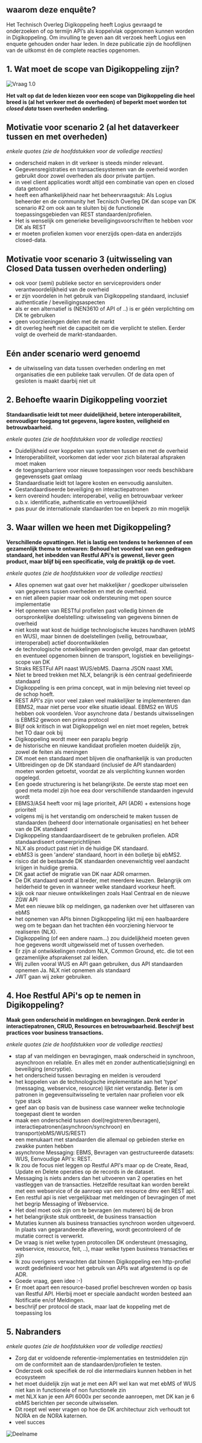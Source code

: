 ## waarom deze enquête?

Het Technisch Overleg Digikoppeling heeft Logius gevraagd te onderzoeken of op termijn API’s als koppelvlak opgenomen kunnen worden in Digikoppeling. Om invulling te geven aan dit verzoek heeft Logius een enquete gehouden onder haar leden. In deze publicatie zijn de hoofdlijnen van de uitkomst én de complete reacties opgenomen.

## 1. Wat moet de scope van Digikoppeling zijn?

![Vraag 1.0](media/vraag_1_0_chart.png "Opgetelde scores van vraag 1.0")

**Het valt op dat de leden kiezen voor een scope van Digikoppeling die heel breed is (al het verkeer met de overheden)  of beperkt moet worden tot _closed data_ tssen overheden onderling.**

## Motivatie voor scenario 2 (al het dataverkeer tussen en met overheden)

*enkele quotes (zie de hoofdstukken voor de volledige reacties)*

- onderscheid maken in dit verkeer is steeds minder relevant. 
- Gegevensregistraties en transactiesystemen van de overheid worden gebruikt door zowel overheden als door private partijen.
- in veel client applicaties wordt altijd een combinatie van open en closed data getoond
- heeft een afhankelijkheid naar het beheervraagstuk: Als Logius beheerder en de  community het Tecnisch Overleg DK dan scope van DK scenario #2 om ook aan te sluiten bij de functionele toepassingsgebieden van REST standaarden/profielen.
- Het is wenselijk om generieke beveiligingsvoorschriften te hebben voor DK als REST
- er moeten profielen komen voor enerzijds open-data en anderzijds closed-data.

## Motivatie voor scenario 3 (uitwisseling van Closed Data tussen overheden onderling)

- ook voor (semi) publieke sector en serviceproviders onder verantwoordelijkheid van de overheid
- er zijn voordelen in het gebruik van Digikoppeling standaard, inclusief authenticatie / beveiligingsaspecten
- als er een alternatief is (NEN3610 of API of ..) is er géén verplichting om DK te gebruiken
- geen voorzieningen delen met de markt
- dit overleg heeft niet de capaciteit om die verplicht te stellen. Eerder volgt de overheid de markt-standaarden.

## Eén ander scenario werd genoemd

- de uitwisseling van data tussen overheden onderling en met organisaties die een publieke taak vervullen. Of de data open of gesloten is maakt daarbij niet uit

## 2. Behoefte waarin Digikoppeling voorziet

**Standaardisatie leidt tot meer duidelijkheid, betere interoperabiliteit, eenvoudiger toegang tot gegevens, lagere kosten, veiligheid en betrouwbaarheid.**

*enkele quotes (zie de hoofdstukken voor de volledige reacties)*

- Duidelijkheid over koppelen van systemen tussen en met de overheid
- Interoperabiliteit, voorkomen dat ieder voor zich bilateraal afspraken moet maken
- de toegangsbarriere voor nieuwe toepassingen voor reeds beschikbare gegevenssets gaat omlaag
- Standaardisatie leidt tot lagere kosten en eenvoudig aansluiten.
- Gestandaardiseerde beveiliging en interactiepatronen 
- kern overeind houden: interoperabel, veilig en betrouwbaar verkeer o.b.v. identificatie, authenticatie en vertrouwelijkheid
- pas puur de internationale standaarden toe en beperk zo min mogelijk

## 3. Waar willen we heen met Digikoppeling?

**Verschillende opvattingen. Het is lastig een tendens te herkennen of een gezamenlijk thema te ontwaren: Behoud het voordeel van een gedragen standaard, het inbedden van Restful APi's is gewenst, liever geen product, maar blijf bij een specificatie, volg de praktijk op de voet.**

*enkele quotes (zie de hoofdstukken voor de volledige reacties)*

- Alles opnemen wat gaat over het makkelijker / goedkoper uitwisselen van gegevens tussen overheden en met de overheid. 
- en niet alleen papier maar ook ondersteuning met open source implementatie
- Het opnemen van RESTful profielen past volledig binnen de oorspronkelijke doelstelling: uitwisseling van gegevens binnen de overheid
- niet koste wat kost de huidige technologische keuzes handhaven (ebMS en WUS), maar binnen de doelstellingen (veilig, betrouwbaar, interoperabel) actief doorontwikkelen 
- de technologische ontwikkelingen worden gevolgd, maar dan getoetst en eventueel opgenomen  binnen de transport, logistiek en beveiligings-scope van DK
- Straks RESTFul API naast WUS/ebMS. Daarna JSON naast XML
- Niet te breed trekken met NLX,  belangrijk is één centraal gedefinieerde standaard
- Digikoppeling is een prima concept, wat in mijn beleving niet teveel op de schop hoeft.
- REST API's zijn voor veel zaken veel makkelijker te implementeren dan EBMS2, maar niet perse voor elke situatie ideaal. EBMS2 en WUS hebben ook voordelen. Voor asynchrone data / bestands uitwisselingen is EBMS2 gewoon een prima protocol
- Blijf ook kritisch in wat Digikoppelign wel en niet moet regelen, betrek het TO daar ook bij
- Digikoppeling wordt meer een paraplu begrip
- de historische en nieuwe kandidaat profielen moeten duidelijk zijn, zowel de feiten als meningen
- DK moet een standaard moet blijven die onafhankelijk is van producten
- Uitbreidingen op de DK standaard (inclusief de API standaarden) moeten worden getoetst, voordat ze als verplichting kunnen worden opgelegd.
- Een goede structurering is het belangrijkste. De eerste stap moet een goed meta model zijn hoe eea door verschillende standaarden ingevuld wordt 
- EBMS3/AS4 heeft voor mij lage prioriteit, API (ADR) + extensions hoge prioriteit
- volgens mij is het verstandig om onderscheid te maken tussen de standaarden (beheerd door internationale organisaties) en het beheer van de DK standaard
- Digikoppeling standaardaardiseert de te gebruiken profielen. ADR standaardiseert ontwerprichtlijnen
- NLX als product past niet in de huidige DK standaard.
- ebMS3 is geen 'andere' standaard, hoort in één bolletje bij ebMS2.
- risico dat de bestaande DK standaarden onevenwichtig veel aandacht krijgen in huidige gremia. 
- DK gaat actief de migratie van DK naar ADR omarmen.
- De DK standaard wordt al breder, met meerdere keuzen. Belangrijk om helderheid te geven in wanneer welke standaard voorkeur heeft.
- kijk ook naar nieuwe ontwikkelingen zoals Haal Centraal en de nieuwe ZGW API 
- Met een nieuwe blik op meldingen, ga nadenken over het uitfaseren van ebMS
- het opnemen van APIs binnen Digikoppeling lijkt mij een haalbaardere weg om te begaan dan het trachten één voorziening hiervoor te realiseren (NLX).
- Digikoppeling (of een andere naam...) zou duidelijkheid moeten geven hoe gegevens wordt uitgewisseld met of tussen overheden.
- Er zijn al ontwikkelingen rondom NLX, Common Ground, etc. die tot een gezamenlijke afsprakenset zal leiden.
- Wij zullen vooral WUS en API gaan gebruiken, dus API standaarden opnemen Ja. NLX niet opnemen als standaard
- JWT gaan wij zeker gebruiken.

## 4. Hoe Restful APi's op te nemen in Digikoppeling?

**Maak geen onderscheid in meldingen en bevragingen. Denk eerder in interactiepatronen, CRUD, Resources en betrouwbaarheid. Beschrijf best practices voor business transactions.**

*enkele quotes (zie de hoofdstukken voor de volledige reacties)*

- stap af van meldingen en bevragingen, maak onderscheid in synchroon, asynchroon en reliable. En alles mét en zonder authenticatie(signing)  en beveiliging (encryptie).
- het onderscheid tussen bevraging en melden is verouderd
- het koppelen van de technologische implementatie aan het 'type' (messaging, webservice, resource) lijkt niet verstandig. Beter is om patronen in gegevensuitwisseling te vertalen naar profielen voor elk type stack
- geef aan op basis van de business case wanneer welke technologie toegepast dient te worden
- maak een onderscheid tussen doel(registreren/bevragen), interactiepatronen(asynchroon/synchroon) en transport(ebMS/WUS/REST)
- een menukaart met standaarden die allemaal op gebieden sterke en zwakke punten hebben
- asynchrone Messaging: EBMS, Bevragen van gestructureerde datasets: WUS, Eenvoudige API's: REST.
- Ik zou de focus niet leggen op Restful API's maar op de Create, Read, Update en Delete operaties op de records in de dataset.
- Messaging is niets anders dan het uitvoeren van 2 operaties en het vastleggen van de transacties. Hetzelfde resultaat kan worden bereikt met een webservice of de aanroep van een resource dmv een REST api.
- Een restful api is niet vergelijkbaar met meldingen of bevragingen of met het begrip Messaging of Webservice. 
- Het doel moet ook zijn om te bevragen (en muteren) bij de bron
- het belangrijkste stuk ontbreekt, de business transaction
- Mutaties kunnen als business transacties synchroon worden uitgevoerd. In plaats van gegarandeerde aflevering, wordt gecontroleerd of de mutatie correct is verwerkt.
- De vraag is niet welke typen protocollen DK ondersteunt (messaging, webservice, resource, feit, ..), maar welke typen business transacties er zijn
- Ik zou overigens verwachten dat binnen Digikoppeling een http-profiel wordt gedefinieerd voor het gebruik van APIs wat afgestemd is op de ADR.
- Goede vraag, geen idee :-)
- Er moet apart een resource-based profiel beschreven worden op basis van Restful API. Hierbij moet er speciale aandacht worden besteed aan Notificatie en/of Meldingen.
- beschrijf per protocol de stack, maar laat de koppeling met de toepassing los

## 5. Nabranders

*enkele quotes (zie de hoofdstukken voor de volledige reacties)*

- Zorg dat er voldoende referentie-implementaties en testmiddelen zijn om de conformiteit aan de standaarden/profielen te testen.
- Onderzoek ook specifiek de rol die intermediairs kunnen hebben in het ecosysteem
- het moet duidelijk zijn wat je met een API wel kan wat met ebMS of WUS niet kan in functionele of non functionele zin
- met NLX kan je een API 6000x per seconde aanroepen, met DK kan je 6 ebMS berichten per seconde uitwisselen.
- Dit roept wel weer vragen op hoe de DK architectuur zich verhoudt tot NORA en de NORA katernen.
- veel succes

![Deelname](media/aantalreacties.png "Ik doe graag mee on de discussie over API's in Digikoppeling")
